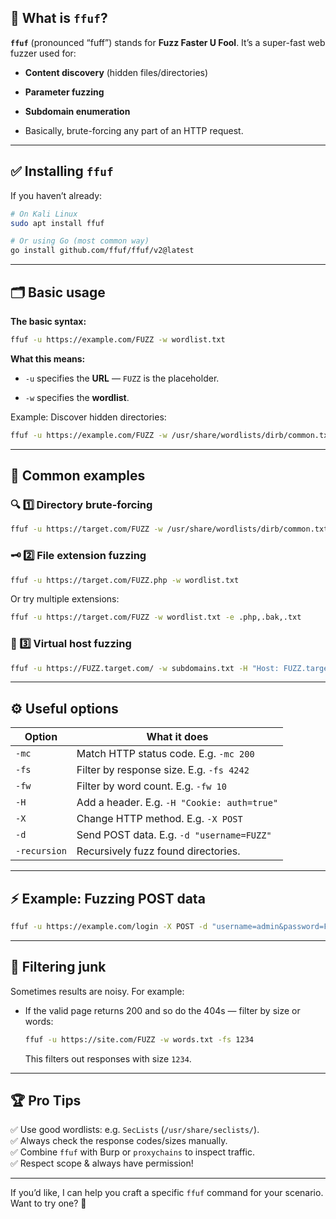 ## 📌 What is `ffuf`?

**`ffuf`** (pronounced “fuff”) stands for **Fuzz Faster U Fool**. It’s a super-fast web fuzzer used for:

- **Content discovery** (hidden files/directories)
    
- **Parameter fuzzing**
    
- **Subdomain enumeration**
    
- Basically, brute-forcing any part of an HTTP request.
    

---

## ✅ Installing `ffuf`

If you haven’t already:

```bash
# On Kali Linux
sudo apt install ffuf

# Or using Go (most common way)
go install github.com/ffuf/ffuf/v2@latest
```

---

## 🗂️ Basic usage

**The basic syntax:**

```bash
ffuf -u https://example.com/FUZZ -w wordlist.txt
```

**What this means:**

- `-u` specifies the **URL** — `FUZZ` is the placeholder.
    
- `-w` specifies the **wordlist**.
    

Example: Discover hidden directories:

```bash
ffuf -u https://example.com/FUZZ -w /usr/share/wordlists/dirb/common.txt
```

---

## 🧩 Common examples

### 🔍 1️⃣ Directory brute-forcing

```bash
ffuf -u https://target.com/FUZZ -w /usr/share/wordlists/dirb/common.txt
```

### 🗝️ 2️⃣ File extension fuzzing

```bash
ffuf -u https://target.com/FUZZ.php -w wordlist.txt
```

Or try multiple extensions:

```bash
ffuf -u https://target.com/FUZZ -w wordlist.txt -e .php,.bak,.txt
```

### 🔎 3️⃣ Virtual host fuzzing

```bash
ffuf -u https://FUZZ.target.com/ -w subdomains.txt -H "Host: FUZZ.target.com"
```

---

## ⚙️ Useful options

|Option|What it does|
|---|---|
|`-mc`|Match HTTP status code. E.g. `-mc 200`|
|`-fs`|Filter by response size. E.g. `-fs 4242`|
|`-fw`|Filter by word count. E.g. `-fw 10`|
|`-H`|Add a header. E.g. `-H "Cookie: auth=true"`|
|`-X`|Change HTTP method. E.g. `-X POST`|
|`-d`|Send POST data. E.g. `-d "username=FUZZ"`|
|`-recursion`|Recursively fuzz found directories.|

---

## ⚡ Example: Fuzzing POST data

```bash
ffuf -u https://example.com/login -X POST -d "username=admin&password=FUZZ" -w passwords.txt
```

---

## 🧹 Filtering junk

Sometimes results are noisy. For example:

- If the valid page returns 200 and so do the 404s — filter by size or words:
    
    ```bash
    ffuf -u https://site.com/FUZZ -w words.txt -fs 1234
    ```
    
    This filters out responses with size `1234`.
    

---

## 🏆 Pro Tips

✅ Use good wordlists: e.g. `SecLists` (`/usr/share/seclists/`).  
✅ Always check the response codes/sizes manually.  
✅ Combine `ffuf` with Burp or `proxychains` to inspect traffic.  
✅ Respect scope & always have permission!

---

If you’d like, I can help you craft a specific `ffuf` command for your scenario. Want to try one? 🚀